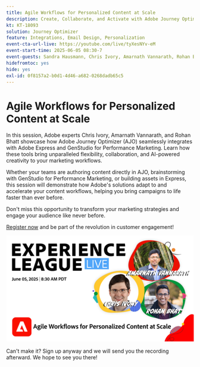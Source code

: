 ```yaml
---
title: Agile Workflows for Personalized Content at Scale
description: Create, Collaborate, and Activate with Adobe Journey Optimizer, Adobe Express, and Adobe GenStudio for Performance Marketing.
kt: KT-18093
solution: Journey Optimizer
feature: Integrations, Email Design, Personalization
event-cta-url-live: https://youtube.com/live/tyXesNYv-eM
event-start-time: 2025-06-05 08:30-7
event-guests: Sandra Hausmann, Chris Ivory, Amarnath Vannarath, Rohan Bhatt
hidefromtoc: yes
hide: yes
exl-id: 0f8157a2-b0d1-4d46-a682-0268dadb65c5
---
```

# Agile Workflows for Personalized Content at Scale

In this session, Adobe experts Chris Ivory, Amarnath Vannarath, and Rohan Bhatt showcase how Adobe Journey Optimizer (AJO) seamlessly integrates with Adobe Express and GenStudio for Performance Marketing. Learn how these tools bring unparalleled flexibility, collaboration, and AI-powered creativity to your marketing workflows.

Whether your teams are authoring content directly in AJO, brainstorming with GenStudio for Performance Marketing, or building assets in Express, this session will demonstrate how Adobe's solutions adapt to and accelerate your content workflows, helping you bring campaigns to life faster than ever before.

Don't miss this opportunity to transform your marketing strategies and engage your audience like never before. 

[Register now](https://engage.adobe.com/ExpLeagueLive-250605.html) and be part of the revolution in customer engagement!

![webbanner](/help/experience-league-live/assets/WebBannerExLLive-June05-2025.png)

Can't make it? Sign up anyway and we will send you the recording afterward. We hope to see you there!
